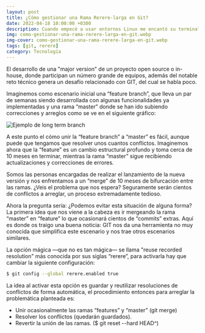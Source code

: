 ```yaml
---
layout: post
title: ¿Cómo gestionar una Rama Rerere-larga en Git?
date: 2022-04-18 10:00:00 +0300
description: Cuando empecé a usar entornos Linux me encantó su terminal, su potencia, versatilidad, rapidez, entre otras características. Razón por la cual siempre intentaré buscar una solución por línea de comandos y no por el entorno gráfico.
img: como-gestionar-una-rama-rerere-larga-en-git.webp
img-cover: como-gestionar-una-rama-rerere-larga-en-git.webp
tags: [git, rerere]
category: Tecnología
---
```


El desarrollo de una "major version" de un proyecto open source o in-house, donde participan un número grande de equipos, además del notable reto técnico genera un desafío relacionado con GIT, del cual se habla poco.

Imaginemos como escenario inicial una “feature branch”, que lleva un par de semanas siendo desarrollada con algunas funcionalidades ya implementadas y una rama “master” donde se han ido subiendo correcciones y arreglos como se ve en el siguiente gráfico:

<div class="push-right"><img alt="Ejemplo de long term branch" src="{{site.baseurl}}/assets/images/blog/como-gestionar-una-rama-rerere-larga-en-git-2.webp"/></div>

A este punto el cómo unir la “feature branch” a “master” es fácil, aunque puede que tengamos que resolver unos cuantos conflictos. Imaginemos ahora que la “feature” es un cambio estructural profundo y toma cerca de 10 meses en terminar, mientras la rama “master” sigue recibiendo actualizaciones y correcciones de errores.

Somos las personas encargadas de realizar el lanzamiento de la nueva versión y nos enfrentamos a un “merge” de 10 meses de bifurcación entre las ramas. ¿Veis el problema que nos espera? Seguramente serán cientos de conflictos a arreglar, un proceso extremadamente tedioso.


Ahora la pregunta sería: ¿Podemos evitar esta situación de alguna forma? La primera idea que nos viene a la cabeza es ir mergeando la rama “master” en “feature” lo que ocasionará  cientos de “commits” extras. Aquí es donde os traigo una buena noticia: GIT nos da una herramienta no muy conocida que simplifica este escenario y nos trae otros escenarios similares.


La opción mágica —que no es tan mágica— se llama "reuse recorded resolution" más conocida por sus siglas “rerere”, para activarla hay que cambiar la siguiente configuración:


```bash
$ git config --global rerere.enabled true
```

La idea al activar esta opción es guardar y reutilizar resoluciones de conflictos de forma automática, el procedimiento entonces para arreglar la problemática planteada es:


- Unir ocasionalmente las ramas “features” y “master” (git merge)
- Resolver los conflictos (quedarán guardados).
- Revertir la unión de las ramas. ($ git reset --hard HEAD^)

